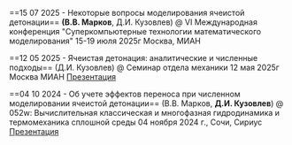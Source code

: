
==15 07 2025 - Некоторые вопросы моделирования ячеистой детонации== **(В.В. Марков**, Д.И. Кузовлев) @ VI Международная конференция "Суперкомпьютерные технологии математического моделирования" 15-19 июля 2025г Москва, МИАН

==12 05 2025 - Ячеистая детонация: аналитические и численные подходы== (Д.И. Кузовлев) @ Семинар отдела механики 12 мая 2025г Москва МИАН [Презентация](https://github.com/completebasis/DetonationMIAN/blob/679d97fcb245568961c6d387c4316fab77c679b6/%D0%94%D0%BE%D0%BA%D0%BB%D0%B0%D0%B4%D1%8B/Detonation_models_2025.pdf)

==04 10 2024 - Об учете эффектов переноса при численном моделировании ячеистой детонации== (В.В. Марков, **Д.И. Кузовлев**) @ 052w: Вычислительная классическая и многофазная гидродинамика и термомеханика сплошной среды 04 ноября 2024 г., Сочи, Сириус [Презентация](https://github.com/completebasis/DetonationMIAN/blob/46355d3eb7ea18ab30ba3995987476de6920c4f8/%D0%94%D0%BE%D0%BA%D0%BB%D0%B0%D0%B4%D1%8B/2024%20-%20Effects_of_transport_phenomena_presentation%20compressed.pdf)


